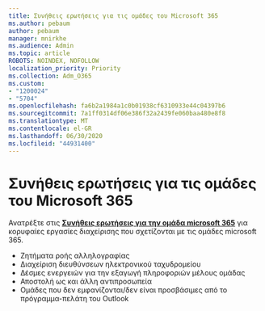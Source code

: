 ```yaml
---
title: Συνήθεις ερωτήσεις για τις ομάδες του Microsoft 365
ms.author: pebaum
author: pebaum
manager: mnirkhe
ms.audience: Admin
ms.topic: article
ROBOTS: NOINDEX, NOFOLLOW
localization_priority: Priority
ms.collection: Adm_O365
ms.custom:
- "1200024"
- "5704"
ms.openlocfilehash: fa6b2a1984a1c0b01938cf6310933e44c04397b6
ms.sourcegitcommit: 7a1ff0314df06e386f32a2439fe060baa480e8f8
ms.translationtype: MT
ms.contentlocale: el-GR
ms.lasthandoff: 06/30/2020
ms.locfileid: "44931400"
---
```

# <a name="microsoft-365-groups-faq"></a>Συνήθεις ερωτήσεις για τις ομάδες του Microsoft 365

Ανατρέξτε στις **[Συνήθεις ερωτήσεις για την ομάδα microsoft 365](https://aka.ms/M365GroupsFAQ)** για κορυφαίες εργασίες διαχείρισης που σχετίζονται με τις ομάδες microsoft 365.

- Ζητήματα ροής αλληλογραφίας
- Διαχείριση διευθύνσεων ηλεκτρονικού ταχυδρομείου
- Δέσμες ενεργειών για την εξαγωγή πληροφοριών μέλους ομάδας
- Αποστολή ως και άλλη αντιπροσωπεία
- Ομάδες που δεν εμφανίζονται/δεν είναι προσβάσιμες από το πρόγραμμα-πελάτη του Outlook
